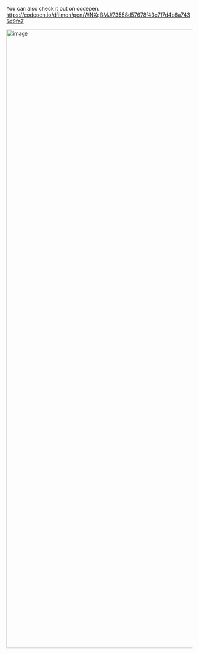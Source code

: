 You can also check it out on codepen.
https://codepen.io/dfilmon/pen/WNXqBMJ/73558d57678f43c7f7d4b6a7436d9fa7


<img width="1668" alt="image" src="https://user-images.githubusercontent.com/17829584/157755192-ac84923e-941c-4511-8372-6b89cf49c2c8.png">
